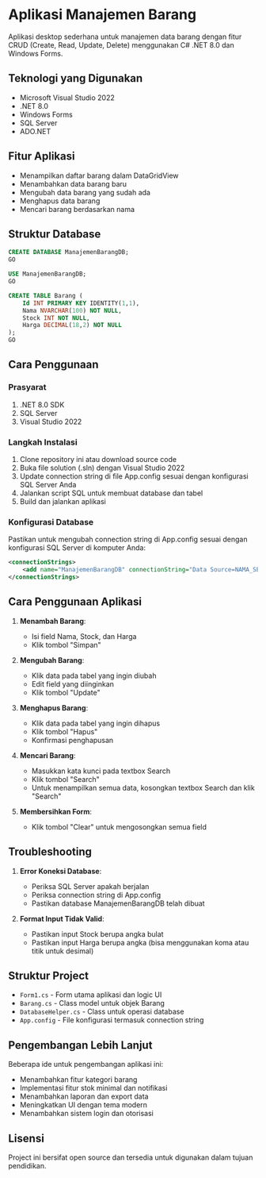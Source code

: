 # Aplikasi Manajemen Barang

Aplikasi desktop sederhana untuk manajemen data barang dengan fitur CRUD (Create, Read, Update, Delete) menggunakan C# .NET 8.0 dan Windows Forms.

## Teknologi yang Digunakan

- Microsoft Visual Studio 2022
- .NET 8.0
- Windows Forms
- SQL Server
- ADO.NET

## Fitur Aplikasi

- Menampilkan daftar barang dalam DataGridView
- Menambahkan data barang baru
- Mengubah data barang yang sudah ada
- Menghapus data barang
- Mencari barang berdasarkan nama

## Struktur Database

```sql
CREATE DATABASE ManajemenBarangDB;
GO

USE ManajemenBarangDB;
GO

CREATE TABLE Barang (
    Id INT PRIMARY KEY IDENTITY(1,1),
    Nama NVARCHAR(100) NOT NULL,
    Stock INT NOT NULL,
    Harga DECIMAL(18,2) NOT NULL
);
GO
```

## Cara Penggunaan

### Prasyarat

1. .NET 8.0 SDK
2. SQL Server
3. Visual Studio 2022

### Langkah Instalasi

1. Clone repository ini atau download source code
2. Buka file solution (.sln) dengan Visual Studio 2022
3. Update connection string di file App.config sesuai dengan konfigurasi SQL Server Anda
4. Jalankan script SQL untuk membuat database dan tabel
5. Build dan jalankan aplikasi

### Konfigurasi Database

Pastikan untuk mengubah connection string di App.config sesuai dengan konfigurasi SQL Server di komputer Anda:

```xml
<connectionStrings>
    <add name="ManajemenBarangDB" connectionString="Data Source=NAMA_SERVER;Initial Catalog=ManajemenBarangDB;Integrated Security=True" providerName="System.Data.SqlClient" />
</connectionStrings>
```

## Cara Penggunaan Aplikasi

1. **Menambah Barang**:
   - Isi field Nama, Stock, dan Harga
   - Klik tombol "Simpan"

2. **Mengubah Barang**:
   - Klik data pada tabel yang ingin diubah
   - Edit field yang diinginkan
   - Klik tombol "Update"

3. **Menghapus Barang**:
   - Klik data pada tabel yang ingin dihapus
   - Klik tombol "Hapus"
   - Konfirmasi penghapusan

4. **Mencari Barang**:
   - Masukkan kata kunci pada textbox Search
   - Klik tombol "Search"
   - Untuk menampilkan semua data, kosongkan textbox Search dan klik "Search"

5. **Membersihkan Form**:
   - Klik tombol "Clear" untuk mengosongkan semua field

## Troubleshooting

1. **Error Koneksi Database**:
   - Periksa SQL Server apakah berjalan
   - Periksa connection string di App.config
   - Pastikan database ManajemenBarangDB telah dibuat

2. **Format Input Tidak Valid**:
   - Pastikan input Stock berupa angka bulat
   - Pastikan input Harga berupa angka (bisa menggunakan koma atau titik untuk desimal)

## Struktur Project

- `Form1.cs` - Form utama aplikasi dan logic UI
- `Barang.cs` - Class model untuk objek Barang
- `DatabaseHelper.cs` - Class untuk operasi database
- `App.config` - File konfigurasi termasuk connection string

## Pengembangan Lebih Lanjut

Beberapa ide untuk pengembangan aplikasi ini:
- Menambahkan fitur kategori barang
- Implementasi fitur stok minimal dan notifikasi
- Menambahkan laporan dan export data
- Meningkatkan UI dengan tema modern
- Menambahkan sistem login dan otorisasi

## Lisensi

Project ini bersifat open source dan tersedia untuk digunakan dalam tujuan pendidikan.
